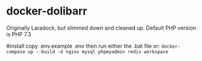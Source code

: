 # docker-dolibarr
Originally Laradock, but slimmed down and cleaned up.
Default PHP version is PHP 7.3

#install
copy .env.example .env
then run either the .bat file or:
```docker-compose up --build -d nginx mysql phpmyadmin redis workspace```

